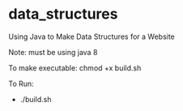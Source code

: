 # data_structures
Using Java to Make Data Structures for a Website

Note: must be using java 8 

To make executable:
chmod +x build.sh

To Run:
- ./build.sh 
